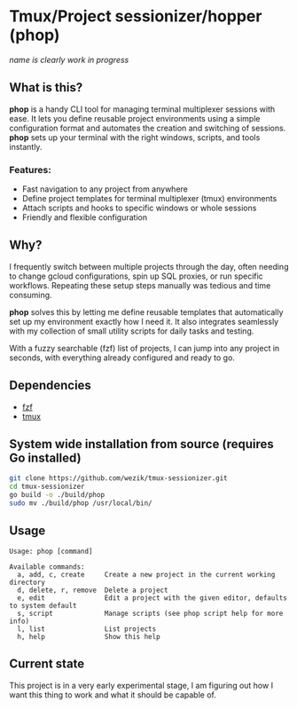 # Tmux/Project sessionizer/hopper (phop)
_name is clearly work in progress_

## What is this?
**phop** is a handy CLI tool for managing terminal multiplexer sessions with ease. It lets you define reusable project environments using a simple configuration format and automates the creation and switching of sessions. **phop** sets up your terminal with the right windows, scripts, and tools instantly.

### Features:
- Fast navigation to any project from anywhere
- Define project templates for terminal multiplexer (tmux) environments
- Attach scripts and hooks to specific windows or whole sessions
- Friendly and flexible configuration

## Why?
I frequently switch between multiple projects through the day, often needing to change gcloud configurations, spin up SQL proxies, or run specific workflows. Repeating these setup steps manually was tedious and time consuming.

**phop** solves this by letting me define reusable templates that automatically set up my environment exactly how I need it. It also integrates seamlessly with my collection of small utility scripts for daily tasks and testing.

With a fuzzy searchable (fzf) list of projects, I can jump into any project in seconds, with everything already configured and ready to go.

## Dependencies
- [fzf](https://github.com/junegunn/fzf)
- [tmux](https://github.com/tmux/tmux)

## System wide installation from source (requires Go installed)
```bash
git clone https://github.com/wezik/tmux-sessionizer.git
cd tmux-sessionizer
go build -o ./build/phop
sudo mv ./build/phop /usr/local/bin/
```

## Usage
```
Usage: phop [command]

Available commands:
  a, add, c, create     Create a new project in the current working directory
  d, delete, r, remove  Delete a project
  e, edit               Edit a project with the given editor, defaults to system default
  s, script             Manage scripts (see phop script help for more info)
  l, list               List projects
  h, help               Show this help
```

## Current state
This project is in a very early experimental stage, I am figuring out how I want this thing to work and what it should be capable of.
